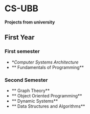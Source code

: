 # CS-UBB
**Projects from university**

## First Year

### First semester
- **Computer Systems Architecture*
- ** Fundamentals of Programming**


### Second Semester
- ** Graph Theory**
- ** Object Oriented Programming**
- ** Dynamic Systems**
- ** Data Structures and Algorithms**


